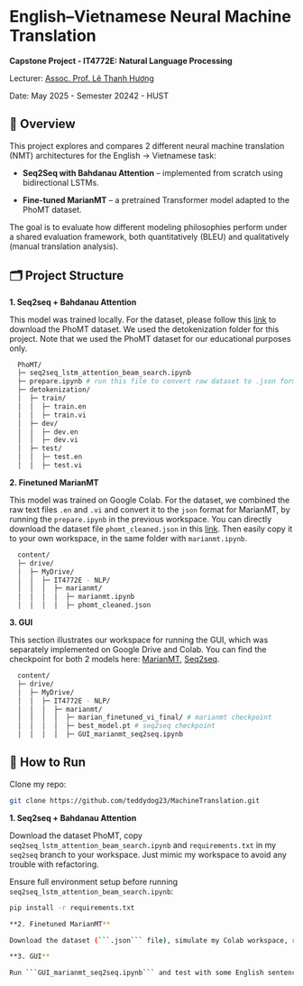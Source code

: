 # English–Vietnamese Neural Machine Translation

**Capstone Project - IT4772E: Natural Language Processing**

Lecturer: [Assoc. Prof. Lê Thanh Hương](https://soict.hust.edu.vn/pgs-ts-le-thanh-huong.html)

Date: May 2025 - Semester 20242 - HUST


## 📌 Overview

This project explores and compares 2 different neural machine translation (NMT) architectures for the English → Vietnamese task:
- **Seq2Seq with Bahdanau Attention** – implemented from scratch using bidirectional LSTMs.

- **Fine-tuned MarianMT** – a pretrained Transformer model adapted to the PhoMT dataset.

The goal is to evaluate how different modeling philosophies perform under a shared evaluation framework, both quantitatively (BLEU) and qualitatively (manual translation analysis).


## 🗂️ Project Structure
**1. Seq2seq + Bahdanau Attention**

This model was trained locally. For the dataset, please follow this [link](https://docs.google.com/forms/d/e/1FAIpQLSfShfLzQ3w9ErBc6sId55s83o9tOv2qz6zMd_6lNCD7n791NQ/viewform) to download the PhoMT dataset. We used the detokenization folder for this project. Note that we used the PhoMT dataset for our educational purposes only.

```bash
  PhoMT/
  ├─ seq2seq_lstm_attention_beam_search.ipynb
  ├─ prepare.ipynb # run this file to convert raw dataset to .json format (this is actually related to marianmt, but I leverage this folder due to the available raw dataset for converting :D)
  ├─ detokenization/
  │  ├─ train/
  │  │  ├─ train.en
  │  │  ├─ train.vi
  │  ├─ dev/
  │  │  ├─ dev.en
  │  │  ├─ dev.vi
  │  ├─ test/
  │  │  ├─ test.en
  │  │  ├─ test.vi

```

**2. Finetuned MarianMT**

This model was trained on Google Colab. For the dataset, we combined the raw text files 
```.en``` and ```.vi``` and convert it to the ```json``` format for MarianMT, by running the ```prepare.ipynb``` in the previous workspace. You can directly download the dataset file ```phomt_cleaned.json``` in this [link](https://drive.google.com/file/d/1z0QBWRpmLqYP8RdaKgQf0HokNGsP1l36/view?usp=sharing). Then easily copy it to your own workspace, in the same folder with ```marianmt.ipynb```.

```bash
  content/
  ├─ drive/
  │  ├─ MyDrive/
  │  │  ├─ IT4772E - NLP/
  │  │  │  ├─ marianmt/
  │  │  │  │  ├─ marianmt.ipynb
  │  │  │  │  ├─ phomt_cleaned.json

```

**3. GUI**

This section illustrates our workspace for running the GUI, which was separately implemented on Google Drive and Colab. You can find the checkpoint for both 2 models here: [MarianMT](https://drive.google.com/drive/folders/11zhhg9uWp-tcVQbZCITEZrywwpTg1_7p?usp=sharing), [Seq2seq](https://drive.google.com/file/d/1Eh5dsVSC755ClQPwnUWgJZnuB86EEAhN/view?usp=sharing).

```bash
  content/
  ├─ drive/
  │  ├─ MyDrive/
  │  │  ├─ IT4772E - NLP/
  │  │  │  ├─ marianmt/
  │  │  │  │  ├─ marian_finetuned_vi_final/ # marianmt checkpoint
  │  │  │  │  ├─ best_model.pt # seq2seq checkpoint
  │  │  │  │  ├─ GUI_marianmt_seq2seq.ipynb

```

## 🚀 How to Run
Clone my repo:
```bash
git clone https://github.com/teddydog23/MachineTranslation.git
```
**1. Seq2seq + Bahdanau Attention**

Download the dataset PhoMT, copy ```seq2seq_lstm_attention_beam_search.ipynb``` and ```requirements.txt``` in my ```seq2seq``` branch to your workspace. Just mimic my workspace to avoid any trouble with refactoring.

Ensure full environment setup before running ```seq2seq_lstm_attention_beam_search.ipynb```:

```bash
pip install -r requirements.txt

**2. Finetuned MarianMT**

Download the dataset (```.json``` file), simulate my Colab workspace, run ```marianmt.ipynb```.

**3. GUI**

Run ```GUI_marianmt_seq2seq.ipynb``` and test with some English sentences.
